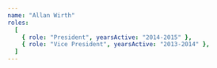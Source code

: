 ```yaml
---
name: "Allan Wirth"
roles:
  [
    { role: "President", yearsActive: "2014-2015" },
    { role: "Vice President", yearsActive: "2013-2014" },
  ]
---
```

